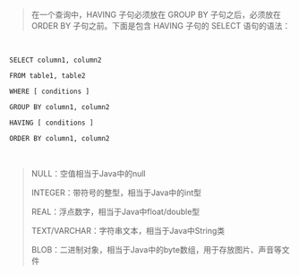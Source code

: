 

 <br/>

> 在一个查询中，HAVING 子句必须放在 GROUP BY 子句之后，必须放在 ORDER BY 子句之前。下面是包含 HAVING 子句的 SELECT 语句的语法：

  <br/>

```
SELECT column1, column2

FROM table1, table2

WHERE [ conditions ]

GROUP BY column1, column2

HAVING [ conditions ]

ORDER BY column1, column2
```

 <br/>

>  NULL：空值相当于Java中的null
>
>  INTEGER：带符号的整型，相当于Java中的int型
>
>  REAL：浮点数字，相当于Java中float/double型
>
>  TEXT/VARCHAR：字符串文本，相当于Java中String类
>
>  BLOB：二进制对象，相当于Java中的byte数组，用于存放图片、声音等文件
